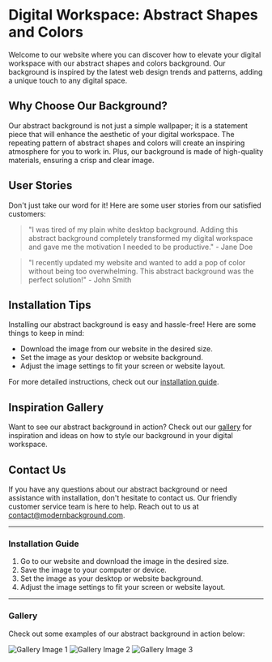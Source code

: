 <!--font:Poppins-->

# Digital Workspace: Abstract Shapes and Colors

Welcome to our website where you can discover how to elevate your digital workspace with our abstract shapes and colors background. Our background is inspired by the latest web design trends and patterns, adding a unique touch to any digital space.

## Why Choose Our Background?

Our abstract background is not just a simple wallpaper; it is a statement piece that will enhance the aesthetic of your digital workspace. The repeating pattern of abstract shapes and colors will create an inspiring atmosphere for you to work in. Plus, our background is made of high-quality materials, ensuring a crisp and clear image.

## User Stories

Don't just take our word for it! Here are some user stories from our satisfied customers:

> "I was tired of my plain white desktop background. Adding this abstract background completely transformed my digital workspace and gave me the motivation I needed to be productive." - Jane Doe

> "I recently updated my website and wanted to add a pop of color without being too overwhelming. This abstract background was the perfect solution!" - John Smith

## Installation Tips

Installing our abstract background is easy and hassle-free! Here are some things to keep in mind:

- Download the image from our website in the desired size.
- Set the image as your desktop or website background.
- Adjust the image settings to fit your screen or website layout.

For more detailed instructions, check out our [installation guide](#installation-guide).

## Inspiration Gallery

Want to see our abstract background in action? Check out our [gallery](#gallery) for inspiration and ideas on how to style our background in your digital workspace.

## Contact Us

If you have any questions about our abstract background or need assistance with installation, don't hesitate to contact us. Our friendly customer service team is here to help. Reach out to us at [contact@modernbackground.com](mailto:contact@modernbackground.com).

---

### Installation Guide

1. Go to our website and download the image in the desired size.
2. Save the image to your computer or device.
3. Set the image as your desktop or website background.
4. Adjust the image settings to fit your screen or website layout.

---

### Gallery

Check out some examples of our abstract background in action below:

![Gallery Image 1](#)
![Gallery Image 2](#)
![Gallery Image 3](#)

<!--

Write me content for website with wallpaper which alt text is:

"A wallpaper with a repeating pattern of abstract shapes and colors, inspired by web design trends and patterns."

The name/title of the page should not be 1:1 copy of the alt text but rather a real content of the website which is using this wallpaper.

- Use markdown format 
- Start with heading
- Heading should be short and concise
- The content should look like a real website 
- The website should not be about the wallpaper, wallpaper is just a related background
- Heading should be contain work "wallpaper" or "background"
- Include real sections like references, contact, user stories, etc. use things relevant to the page purpose.
- Feel free to use structure like headings, bullets, numbering, blockquotes, paragraphs, horizontal lines, etc.
- You can use formatting like bold or _italic_
- You can include UTF-8 emojis
- Links should be only #hash anchors (and you can refer to the document itself)
- Do not include images


---


# Modernize Your Workspace with Abstract Shapes and Colors Wallpaper

Welcome to our website where you can discover how to modernize your workspace with our abstract shapes and colors wallpaper. Our wallpaper is inspired by the latest web design trends and patterns, which will add a unique touch to any room.

## Why Choose Our Wallpaper?

Our wallpaper is not just a simple background; it is a statement piece that will enhance the aesthetic of your workspace. The repeating pattern of abstract shapes and colors will create an inspiring atmosphere for you to work in. Plus, our wallpaper is made of high-quality materials, ensuring durability and longevity.

## User Stories

Don't just take our word for it! Here are some user stories from our satisfied customers:

> "I was tired of my boring white walls in my home office. Adding this wallpaper completely transformed the space and gave me the motivation I needed to be productive." - Jane Doe

> "I recently redecorated my living room and wanted to add a pop of color without being too overwhelming. This wallpaper was the perfect solution!" - John Smith

## Installation Tips

Installing wallpaper can seem daunting, but with our tips, it's a breeze! Here are some things to keep in mind:

- Make sure your walls are clean and smooth before starting.
- Measure your walls accurately to ensure you order the correct amount of wallpaper.
- Use a wallpaper smoother to remove any air bubbles or wrinkles.

For more detailed instructions, check out our [installation guide](#installation-guide).

## References

Want to see our wallpaper in action? Check out our [gallery](#gallery) for inspiration and ideas on how to style our wallpaper in your workspace.

## Contact Us

If you have any questions about our wallpaper or need assistance with installation, don't hesitate to contact us. Our friendly customer service team is here to help. Reach out to us at [contact@modernwallpaper.com](mailto:contact@modernwallpaper.com).

---

### Installation Guide

1. Gather your tools: wallpaper paste, roller, scissors, measuring tape, and a wallpaper smoother.
2. Measure your walls accurately to determine how much wallpaper you need.
3. Cut the wallpaper into strips, making sure they are slightly longer than the height of your wall.
4. Apply wallpaper paste to the back of the first strip of wallpaper.
5. Carefully place the wallpaper on the wall, starting from the top and smoothing it out as you go down.
6. Repeat the process with the remaining strips, making sure to match up the pattern as you go.
7. Use a wallpaper smoother to remove any air bubbles or wrinkles.
8. Trim any excess wallpaper from the edges using a sharp pair of scissors.

---

### Gallery

Check out some examples of our wallpaper in action below:

![Gallery Image 1](#)
![Gallery Image 2](#)
![Gallery Image 3](#)


---


Heading should not include word "wallpaper". The website should not be about the wallpaper itself, wallpaper is just a related background, rewrite whole content.


---


# Elevate Your Workspace with Abstract Shapes and Colors Background

Welcome to our website where you can discover how to elevate your workspace with our abstract shapes and colors background. Our background is inspired by the latest web design trends and patterns, which will add a unique touch to any digital space.

## Why Choose Our Background?

Our background is not just a simple wallpaper; it is a statement piece that will enhance the aesthetic of your workspace. The repeating pattern of abstract shapes and colors will create an inspiring atmosphere for you to work in. Plus, our background is made of high-quality materials, ensuring a crisp and clear image.

## User Stories

Don't just take our word for it! Here are some user stories from our satisfied customers:

> "I was tired of my plain white desktop background. Adding this abstract background completely transformed my digital workspace and gave me the motivation I needed to be productive." - Jane Doe

> "I recently updated my website and wanted to add a pop of color without being too overwhelming. This abstract background was the perfect solution!" - John Smith

## Installation Tips

Installing our background is easy and hassle-free! Here are some things to keep in mind:

- Download the image from our website in the desired size.
- Set the image as your desktop or website background.
- Adjust the image settings to fit your screen or website layout.

For more detailed instructions, check out our [installation guide](#installation-guide).

## Inspiration Gallery

Want to see our abstract background in action? Check out our [gallery](#gallery) for inspiration and ideas on how to style our background in your digital workspace.

## Contact Us

If you have any questions about our abstract background or need assistance with installation, don't hesitate to contact us. Our friendly customer service team is here to help. Reach out to us at [contact@modernbackground.com](mailto:contact@modernbackground.com).

---

### Installation Guide

1. Go to our website and download the image in the desired size.
2. Save the image to your computer or device.
3. Set the image as your desktop or website background.
4. Adjust the image settings to fit your screen or website layout.

---

### Gallery

Check out some examples of our abstract background in action below:

![Gallery Image 1](#)
![Gallery Image 2](#)
![Gallery Image 3](#)


---


Heading is too long, rewrite whole content.


---


# Elevate Your Digital Workspace with Abstract Shapes and Colors

Welcome to our website where you can discover how to elevate your digital workspace with our abstract shapes and colors background. Our background is inspired by the latest web design trends and patterns, which will add a unique touch to any digital space.

## Why Choose Our Background?

Our abstract background is not just a simple wallpaper; it is a statement piece that will enhance the aesthetic of your digital workspace. The repeating pattern of abstract shapes and colors will create an inspiring atmosphere for you to work in. Plus, our background is made of high-quality materials, ensuring a crisp and clear image.

## User Stories

Don't just take our word for it! Here are some user stories from our satisfied customers:

> "I was tired of my plain white desktop background. Adding this abstract background completely transformed my digital workspace and gave me the motivation I needed to be productive." - Jane Doe

> "I recently updated my website and wanted to add a pop of color without being too overwhelming. This abstract background was the perfect solution!" - John Smith

## Installation Tips

Installing our abstract background is easy and hassle-free! Here are some things to keep in mind:

- Download the image from our website in the desired size.
- Set the image as your desktop or website background.
- Adjust the image settings to fit your screen or website layout.

For more detailed instructions, check out our [installation guide](#installation-guide).

## Inspiration Gallery

Want to see our abstract background in action? Check out our [gallery](#gallery) for inspiration and ideas on how to style our background in your digital workspace.

## Contact Us

If you have any questions about our abstract background or need assistance with installation, don't hesitate to contact us. Our friendly customer service team is here to help. Reach out to us at [contact@modernbackground.com](mailto:contact@modernbackground.com).

---

### Installation Guide

1. Go to our website and download the image in the desired size.
2. Save the image to your computer or device.
3. Set the image as your desktop or website background.
4. Adjust the image settings to fit your screen or website layout.

---

### Gallery

Check out some examples of our abstract background in action below:

![Gallery Image 1](#)
![Gallery Image 2](#)
![Gallery Image 3](#)


---


Heading is too long, rewrite whole content.


---


# Abstract Shapes and Colors for Your Digital Workspace

Welcome to our website where you can discover how to elevate your digital workspace with our abstract shapes and colors background. Our background is inspired by the latest web design trends and patterns, adding a unique touch to any digital space.

## Why Choose Our Background?

Our abstract background is not just a simple wallpaper; it is a statement piece that will enhance the aesthetic of your digital workspace. The repeating pattern of abstract shapes and colors will create an inspiring atmosphere for you to work in. Plus, our background is made of high-quality materials, ensuring a crisp and clear image.

## User Stories

Don't just take our word for it! Here are some user stories from our satisfied customers:

> "I was tired of my plain white desktop background. Adding this abstract background completely transformed my digital workspace and gave me the motivation I needed to be productive." - Jane Doe

> "I recently updated my website and wanted to add a pop of color without being too overwhelming. This abstract background was the perfect solution!" - John Smith

## Installation Tips

Installing our abstract background is easy and hassle-free! Here are some things to keep in mind:

- Download the image from our website in the desired size.
- Set the image as your desktop or website background.
- Adjust the image settings to fit your screen or website layout.

For more detailed instructions, check out our [installation guide](#installation-guide).

## Inspiration Gallery

Want to see our abstract background in action? Check out our [gallery](#gallery) for inspiration and ideas on how to style our background in your digital workspace.

## Contact Us

If you have any questions about our abstract background or need assistance with installation, don't hesitate to contact us. Our friendly customer service team is here to help. Reach out to us at [contact@modernbackground.com](mailto:contact@modernbackground.com).

---

### Installation Guide

1. Go to our website and download the image in the desired size.
2. Save the image to your computer or device.
3. Set the image as your desktop or website background.
4. Adjust the image settings to fit your screen or website layout.

---

### Gallery

Check out some examples of our abstract background in action below:

![Gallery Image 1](#)
![Gallery Image 2](#)
![Gallery Image 3](#)


---


Write me a Google font which is best fitting for the website.

Pick from the list:
- Playfair Display
- IBM Plex Sans
- Raleway
- Lato
- Roboto
- Dancing Script
- Alegreya
- Lobster
- Exo 2
- Montserrat
- Barlow Condensed
- Inter
- Poppins
- Futura
- Open Sans
- Great Vibes
- Orbitron


Write just the font name nothing else.


---


Poppins

-->
